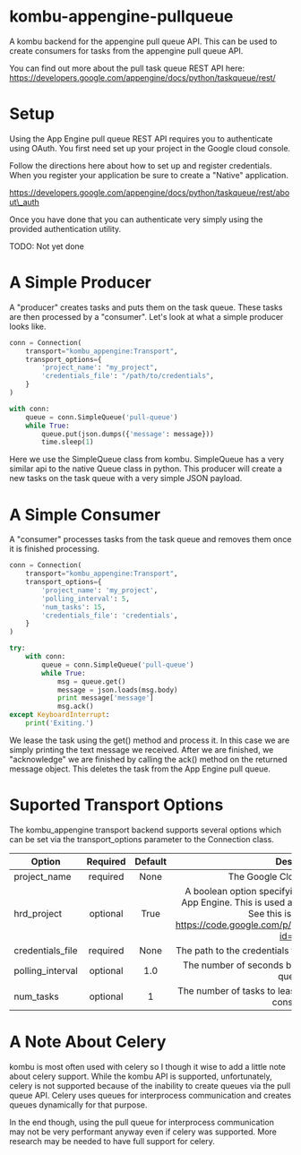 kombu-appengine-pullqueue
=========================

A kombu backend for the appengine pull queue API. This can be used to create
consumers for tasks from the appengine pull queue API. 

You can find out more about the pull task queue REST API here:
https://developers.google.com/appengine/docs/python/taskqueue/rest/

Setup
=======================

Using the App Engine pull queue REST API requires you to authenticate using
OAuth. You first need set up your project in the Google cloud console.

Follow the directions here about how to set up and register credentials.  When
you register your application be sure to create a "Native" application.

https://developers.google.com/appengine/docs/python/taskqueue/rest/about\_auth

Once you have done that you can authenticate very simply using the provided
authentication utility.

TODO: Not yet done

A Simple Producer 
=======================

A "producer" creates tasks and puts them on the task queue. These tasks are
then processed by a "consumer". Let's look at what a simple producer looks
like.

```python
conn = Connection(
    transport="kombu_appengine:Transport",
    transport_options={
        'project_name': "my_project",
        'credentials_file': "/path/to/credentials",
    }
)

with conn:
    queue = conn.SimpleQueue('pull-queue')
    while True:
        queue.put(json.dumps({'message': message}))
        time.sleep(1)
```

Here we use the SimpleQueue class from kombu. SimpleQueue has a very similar
api to the native Queue class in python. This producer will create a new tasks
on the task queue with a very simple JSON payload.

A Simple Consumer
=======================

A "consumer" processes tasks from the task queue and removes them once it is
finished processing.

```python
conn = Connection(
    transport="kombu_appengine:Transport",
    transport_options={
        'project_name': 'my_project',
        'polling_interval': 5,
        'num_tasks': 15,
        'credentials_file': 'credentials',
    }
)

try:
    with conn:
        queue = conn.SimpleQueue('pull-queue')
        while True:
            msg = queue.get()
            message = json.loads(msg.body)
            print message['message']
            msg.ack()
except KeyboardInterrupt:
    print('Exiting.')
```

We lease the task using the get() method and process it. In this case we are
simply printing the text message we received. After we are finished, we
"acknowledge" we are finished by calling the ack() method on the returned
message object. This deletes the task from the App Engine pull queue.

Suported Transport Options
=============================

The kombu\_appengine transport backend supports several options which can be
set via the transport\_options parameter to the Connection class.

| Option            | Required | Default | Description                                                              |
| ----------------- |:--------:|:-------:|:------------------------------------------------------------------------:|
| project\_name     | required | None    | The Google Cloud Console project                                         |
| hrd\_project      | optional | True    | A boolean option specifying if the app is an HRD app in App Engine. This is used as a workaround for API issues. See this issue for details: https://code.google.com/p/googleappengine/issues/detail?id=10199 |
| credentials\_file | required | None    | The path to the credentials file created after authenticating.           |
| polling\_interval | optional | 1.0     | The number of seconds between polling calls to the pull queue API.       |
| num\_tasks        | optional | 1       | The number of tasks to lease at once and buffer locally for consumption. |

A Note About Celery
=======================

kombu is most often used with celery so I though it wise to add a little note
about celery support. While the kombu API is supported, unfortunately, celery
is not supported because of the inability to create queues via the pull queue
API. Celery uses queues for interprocess communication and creates queues
dynamically for that purpose.

In the end though, using the pull queue for interprocess communication may not
be very performant anyway even if celery was supported. More research may be
needed to have full support for celery.
